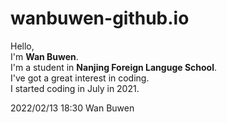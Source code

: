 # wanbuwen-github.io

Hello,  
I'm __Wan Buwen__.  
I'm a student in __Nanjing Foreign Languge School__.  
I've got a great interest in coding.  
I started coding in July in 2021.

2022/02/13 18:30
Wan Buwen
